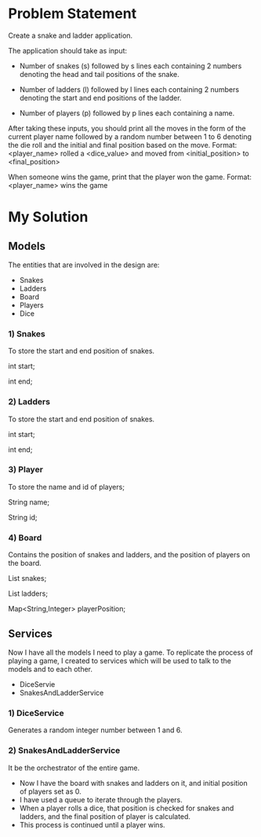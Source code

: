 # Problem Statement

Create a snake and ladder application.

The application should take as input:

- Number of snakes (s) followed by s lines each containing 2 numbers denoting the head and tail positions of the snake.

- Number of ladders (l) followed by l lines each containing 2 numbers denoting the start and end positions of the ladder.

- Number of players (p) followed by p lines each containing a name.

After taking these inputs, you should print all the moves in the form of the current player name followed by a random number between 1 to 6 denoting the die roll and the initial and final position based on the move.
Format: <player_name> rolled a <dice_value> and moved from <initial_position> to <final_position>

When someone wins the game, print that the player won the game.
Format: <player_name> wins the game

# My Solution

## Models

The entities that are involved in the design are:

- Snakes
- Ladders
- Board
- Players
- Dice

### 1) Snakes
To store the start and end position of snakes.

int start;

int end;

### 2) Ladders
To store the start and end position of snakes.

int start;

int end;

### 3) Player
To store the name and id of players;

String name;

String id;


### 4) Board
Contains the position of snakes and ladders, and the position of players on the board.

List<Snakes> snakes;
  
List<Ladders> ladders;
  
Map<String,Integer> playerPosition;


## Services


Now I have all the models I need to play a game. To replicate the process of playing a game, I created to services which will be used to talk to the models and to each other.

- DiceServie
- SnakesAndLadderService

### 1) DiceService
Generates a random integer number between 1 and 6.

### 2) SnakesAndLadderService
It be the orchestrator of the entire game.

- Now I have the board with snakes and ladders on it, and initial position of players set as 0.
- I have used a queue to iterate through the players.
- When a player rolls a dice, that position is checked for snakes and ladders, and the final position of player is calculated.
- This process is continued until a player wins.


